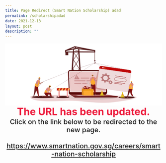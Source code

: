 ```yaml
---
title: Page Redirect (Smart Nation Scholarship) adad
permalink: /scholarshipadad
date: 2021-12-13
layout: post
description: ""
---
```


<div style="width:100%;display:flex;justify-content:center;"><img src="/images/Page-Redirect.jpg"></div>

<div style="width:100%;text-align:center; font-size:32px; font-weight: 700; color: #ed1a3b;">The URL has been updated.</div>
	
<div style="width:100%;text-align:center; font-size:22px; font-weight: 500;">Click on the link below to be redirected to the new page.<br><br><a href="/careers/smart-nation-scholarship">https://www.smartnation.gov.sg/careers/smart-nation-scholarship</a></div>


	

	
	
	